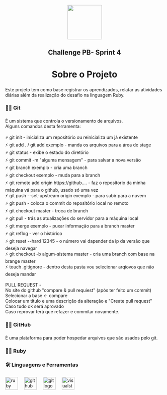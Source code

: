 <br clear="both">

<div align="center">
  <img height="109" src="https://portal.megabrasil.com.br/imagens/20211108_61893b11458eb.jpg"  />
</div>

###

<div align="center">
</div>

###

<h2 align="center">Challenge PB- Sprint 4</h2>

###

<h1 align="center">Sobre o Projeto</h1>

###

<p align="left">Este projeto tem como base registrar os aprendizados, relatar as atividades diárias além da realização do desafio na linguagem Ruby.</p>

###

<h3 align="left">👩‍💻  Git</h3>

###

<p align="left">É um sistema que controla o versionamento de arquivos.  <br>Alguns comandos desta ferramenta:<br><br>⚡ git init      - inicializa um repositório  ou reinicializa um já existente<br>⚡ git add .  / git add exemplo - manda os arquivos para a área de stage<br>⚡  git status  -  exibe o estado do diretório<br>⚡ git commit -m "alguma mensagem"  -  para salvar a nova versão<br>⚡ git branch exemplo  -  cria uma branch <br>⚡  git checkout exemplo  -  muda para a branch<br>⚡  git remote add origin  https://github....  -  faz o reposítorio da minha máquina vá para o github, usado só uma vez <br>⚡  git push --set-upstream origin exemplo  -  para subir para a nuvem<br>⚡  git push  -  coloca o commit  do repositório local no remoto<br>⚡  git checkout master  -  troca de branch<br>⚡  git pull - trás as atualizações do servidor para a máquina local<br>⚡  git merge exemplo  -  puxar informação para a branch master<br>⚡ git reflog  -  ver o histórico<br>⚡  git reset --hard 12345 - o número vai dapender da ip da versão que deseja navegar<br>⚡  git checkout -b algum-sistema master  -  cria uma branch com base na brange master<br>⚡  touch .gitignore  - dentro desta pasta vou selecionar arqiovos que não deseja mandar<br><br>PULL REQUEST - <br>No site do github "compare & pull requiest" (após ter feito um commit)<br>Selecionar a base <- compare<br>Colocar um título e uma descrição da alteração e "Create pull request"<br>Caso tudo ok será aprovado<br>Caso reprovar terá que refazer e commitar novamente.</p>

###

<h3 align="left">👩‍💻  GitHub</h3>

###

<p align="left">É uma plataforma para poder hospedar arquivos que são usados pelo git.</p>

###

<h3 align="left">👩‍💻  Ruby</h3>

###

<h3 align="left">🛠 Linguagens e Ferramentas</h3>

###

<div align="left">
  <img src="https://cdn.jsdelivr.net/gh/devicons/devicon/icons/ruby/ruby-plain-wordmark.svg" height="40" alt="ruby logo"  />
  <img width="12" />
  <img src="https://cdn.jsdelivr.net/gh/devicons/devicon/icons/github/github-original.svg" height="40" alt="github logo"  />
  <img width="12" />
  <img src="https://cdn.jsdelivr.net/gh/devicons/devicon/icons/git/git-original.svg" height="40" alt="git logo"  />
  <img width="12" />
  <img src="https://cdn.jsdelivr.net/gh/devicons/devicon/icons/visualstudio/visualstudio-plain.svg" height="40" alt="visualstudio logo"  />
</div>

###